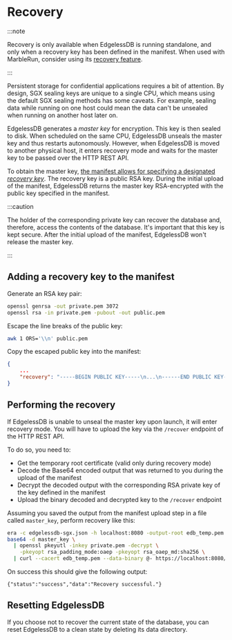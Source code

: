 # Recovery

:::note

Recovery is only available when EdgelessDB is running standalone, and only when a recovery key has been defined in the manifest. When used with MarbleRun, consider using its [recovery feature](https://docs.edgeless.systems/marblerun/features/recovery).

:::

Persistent storage for confidential applications requires a bit of attention.
By design, SGX sealing keys are unique to a single CPU, which means using the default SGX sealing methods has some caveats.
For example, sealing data while running on one host could mean the data can't be unsealed when running on another host later on.

EdgelessDB generates a *master key* for encryption. This key is then sealed to disk. When scheduled on the same CPU, EdgelessDB unseals the master key and thus restarts autonomously. However, when EdgelessDB is moved to another physical host, it enters recovery mode and waits for the master key to be passed over the HTTP REST API.

To obtain the master key, [the manifest allows for specifying a designated *recovery key*](../reference/manifest.md). The recovery key is a public RSA key. During the initial upload of the manifest, EdgelessDB returns the master key RSA-encrypted with the public key specified in the manifest.

:::caution

The holder of the corresponding private key can recover the database and, therefore, access the contents of the database. It's important that this key is kept secure. After the initial upload of the manifest, EdgelessDB won't release the master key.

:::

## Adding a recovery key to the manifest
Generate an RSA key pair:
```bash
openssl genrsa -out private.pem 3072
openssl rsa -in private.pem -pubout -out public.pem
```

Escape the line breaks of the public key:
```bash
awk 1 ORS='\\n' public.pem
```

Copy the escaped public key into the manifest:
```json
{
    ...
    "recovery": "-----BEGIN PUBLIC KEY-----\n...\n------END PUBLIC KEY-----\n"
}
```

## Performing the recovery
If EdgelessDB is unable to unseal the master key upon launch, it will enter recovery mode. You will have to upload the key via the `/recover` endpoint of the HTTP REST API.

To do so, you need to:
* Get the temporary root certificate (valid only during recovery mode)
* Decode the Base64 encoded output that was returned to you during the upload of the manifest
* Decrypt the decoded output with the corresponding RSA private key of the key defined in the manifest
* Upload the binary decoded and decrypted key to the `/recover` endpoint

Assuming you saved the output from the manifest upload step in a file called `master_key`, perform recovery like this:

```bash
era -c edgelessdb-sgx.json -h localhost:8080 -output-root edb_temp.pem
base64 -d master_key \
  | openssl pkeyutl -inkey private.pem -decrypt \
    -pkeyopt rsa_padding_mode:oaep -pkeyopt rsa_oaep_md:sha256 \
  | curl --cacert edb_temp.pem --data-binary @- https://localhost:8080/recover
```

On success this should give the following output:
```shell-session
{"status":"success","data":"Recovery successful."}
```

## Resetting EdgelessDB
If you choose not to recover the current state of the database, you can reset EdgelessDB to a clean state by deleting its data directory.
